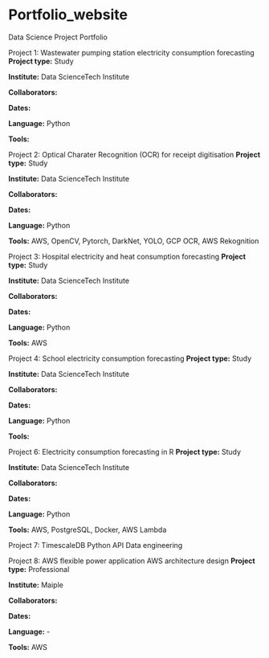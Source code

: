 # Portfolio_website
Data Science Project Portfolio

Project 1: Wastewater pumping station electricity consumption forecasting
**Project type:** Study

**Institute:** Data ScienceTech Institute

**Collaborators:** 

**Dates:** 

**Language:** Python

**Tools:** 


Project 2: Optical Charater Recognition (OCR) for receipt digitisation 
**Project type:** Study

**Institute:** Data ScienceTech Institute

**Collaborators:** 

**Dates:** 

**Language:** Python

**Tools:** AWS, OpenCV, Pytorch, DarkNet, YOLO, GCP OCR, AWS Rekognition


Project 3: Hospital electricity and heat consumption forecasting 
**Project type:** Study

**Institute:** Data ScienceTech Institute

**Collaborators:** 

**Dates:** 

**Language:** Python

**Tools:** AWS

Project 4: School electricity consumption forecasting 
**Project type:** Study

**Institute:** Data ScienceTech Institute

**Collaborators:** 

**Dates:** 

**Language:** Python

**Tools:** 

Project 6: Electricity consumption forecasting in R 
**Project type:** Study

**Institute:** Data ScienceTech Institute

**Collaborators:** 

**Dates:** 

**Language:** Python

**Tools:** AWS, PostgreSQL, Docker, AWS Lambda

Project 7: TimescaleDB Python API 
Data engineering

Project 8: AWS flexible power application AWS architecture design
**Project type:** Professional

**Institute:** Maiple

**Collaborators:** 

**Dates:** 

**Language:** -

**Tools:** AWS


